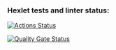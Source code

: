 ### Hexlet tests and linter status:
[![Actions Status](https://github.com/Max-climber/frontend-project-11/actions/workflows/hexlet-check.yml/badge.svg)](https://github.com/Max-climber/frontend-project-11/actions)

[![Quality Gate Status](https://sonarcloud.io/api/project_badges/measure?project=raghavsinghal23_information&metric=alert_status)](https://sonarcloud.io/summary/new_code?id=raghavsinghal23_information)